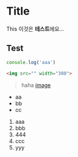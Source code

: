 # Title

This 이것은 **테스트**에요...

Test
-----

```js
console.log('aaa')
```

```html
<img src="" width="300">
```

> haha
> [image](http://)

* aa
* bb
* cc

1. aaa
2. bbb
3. 444
4. ccc
5. yyy
